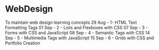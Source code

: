 # WebDesign
To maintain web design learning concepts
29 Aug - 1- HTML Text Formatting Tags
01 Sep - 2 - Lists and Flexboxes with CSS
07 Sep - 3 - Forms with CSS and JavaScript
08 Sep - 4 - Semantic Tags with CSS
14 Sep - 5 - Multimedia Tags with JavaScript
15 Sep - 6 - Grids with CSS and Portfolio Creation
